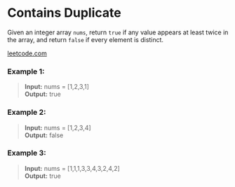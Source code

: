 # Contains Duplicate

Given an integer array `nums`, return `true` if any value appears at least twice in the array, and return `false` if
every element is distinct.

[leetcode.com](https://leetcode.com/problems/contains-duplicate/description/)

### Example 1:

> **Input:** nums = [1,2,3,1]  
> **Output:** true

### Example 2:

> **Input:** nums = [1,2,3,4]  
> **Output:** false

### Example 3:

> **Input:** nums = [1,1,1,3,3,4,3,2,4,2]  
> **Output:** true